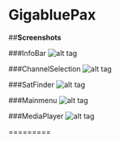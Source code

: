 GigabluePax
========


##**Screenshots**

###InfoBar
![alt tag](https://raw.github.com/openmips/skin-pax/master/Pax-INFO/InfoBar.jpg)

###ChannelSelection
![alt tag](https://raw.github.com/openmips/skin-pax/master/Pax-INFO/ChannelSelection.jpg)

###SatFinder
![alt tag](https://raw.github.com/openmips/skin-pax/master/Pax-INFO/SatFinder.jpg)

###Mainmenu
![alt tag](https://raw.github.com/openmips/skin-pax/master/Pax-INFO/MainMenu.png)

###MediaPlayer
![alt tag](https://raw.github.com/openmips/skin-pax/master/Pax-INFO/MediaPlayer.png)

=========
